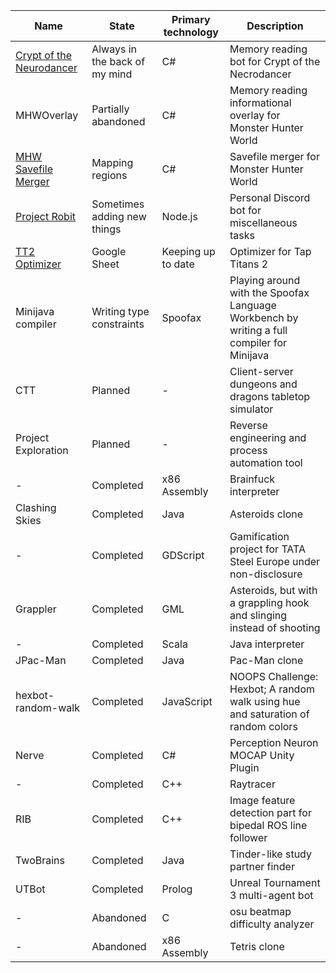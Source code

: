 | Name | State | Primary technology | Description |
|-|-|-|-|
| [Crypt of the Neurodancer](https://github.com/Kloppie5/Crypt-of-the-Neurodancer) | Always in the back of my mind | C# | Memory reading bot for Crypt of the Necrodancer |
| MHWOverlay | Partially abandoned | C# | Memory reading informational overlay for Monster Hunter World |
| [MHW Savefile Merger](https://github.com/Kloppie5/MHW-savefile-merger) | Mapping regions | C# | Savefile merger for Monster Hunter World |
| [Project Robit](https://github.com/Kloppie5/Project-Robit) | Sometimes adding new things | Node.js | Personal Discord bot for miscellaneous tasks |
| [TT2 Optimizer](https://docs.google.com/spreadsheets/d/1u1NEIueh5uc6IEWmLc8rIIRmlfcwyJfRzqnYSRAjDgA/edit?usp=sharing) | Google Sheet | Keeping up to date | Optimizer for Tap Titans 2 |
| Minijava compiler | Writing type constraints | Spoofax | Playing around with the Spoofax Language Workbench by writing a full compiler for Minijava | 
| CTT | Planned | - | Client-server dungeons and dragons tabletop simulator |
| Project Exploration | Planned | - | Reverse engineering and process automation tool |
| - | Completed | x86 Assembly | Brainfuck interpreter |
| Clashing Skies | Completed | Java | Asteroids clone |
| - | Completed | GDScript | Gamification project for TATA Steel Europe under non-disclosure |
| Grappler | Completed | GML | Asteroids, but with a grappling hook and slinging instead of shooting |
| - | Completed | Scala | Java interpreter |
| JPac-Man | Completed | Java | Pac-Man clone |
| hexbot-random-walk | Completed | JavaScript | NOOPS Challenge: Hexbot; A random walk using hue and saturation of random colors |
| Nerve | Completed | C# | Perception Neuron MOCAP Unity Plugin |
| - | Completed | C++ | Raytracer |
| RIB | Completed | C++ | Image feature detection part for bipedal ROS line follower |
| TwoBrains | Completed | Java | Tinder-like study partner finder |
| UTBot | Completed | Prolog | Unreal Tournament 3 multi-agent bot |
| - | Abandoned | C | osu beatmap difficulty analyzer |
| - | Abandoned | x86 Assembly | Tetris clone |
